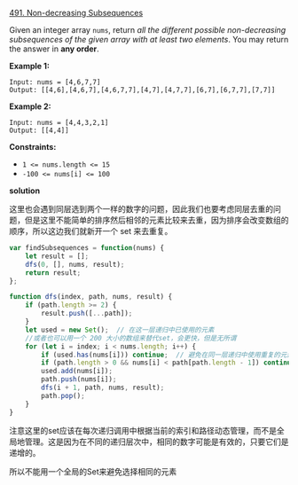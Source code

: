 [491. Non-decreasing Subsequences](https://leetcode.com/problems/non-decreasing-subsequences/)

Given an integer array `nums`, return *all the different possible non-decreasing subsequences of the given array with at least two elements*. You may return the answer in **any order**.

 

**Example 1:**

```
Input: nums = [4,6,7,7]
Output: [[4,6],[4,6,7],[4,6,7,7],[4,7],[4,7,7],[6,7],[6,7,7],[7,7]]
```

**Example 2:**

```
Input: nums = [4,4,3,2,1]
Output: [[4,4]]
```

 

**Constraints:**

- `1 <= nums.length <= 15`
- `-100 <= nums[i] <= 100`

**solution**

这里也会遇到同层选到两个一样的数字的问题，因此我们也要考虑同层去重的问题，但是这里不能简单的排序然后相邻的元素比较来去重，因为排序会改变数组的顺序，所以这边我们就新开一个 set 来去重复。

```js
var findSubsequences = function(nums) {
    let result = [];
    dfs(0, [], nums, result);
    return result;
};

function dfs(index, path, nums, result) {
    if (path.length >= 2) {
        result.push([...path]);
    }
    let used = new Set();  // 在这一层递归中已使用的元素
    //或者也可以用一个 200 大小的数组来替代set，会更快，但是无所谓
    for (let i = index; i < nums.length; i++) {
        if (used.has(nums[i])) continue;  // 避免在同一层递归中使用重复的元素
        if (path.length > 0 && nums[i] < path[path.length - 1]) continue;
        used.add(nums[i]);
        path.push(nums[i]);
        dfs(i + 1, path, nums, result);
        path.pop();
    }
}
```
注意这里的set应该在每次递归调用中根据当前的索引和路径动态管理，而不是全局地管理。这是因为在不同的递归层次中，相同的数字可能是有效的，只要它们是递增的。

所以不能用一个全局的Set来避免选择相同的元素
